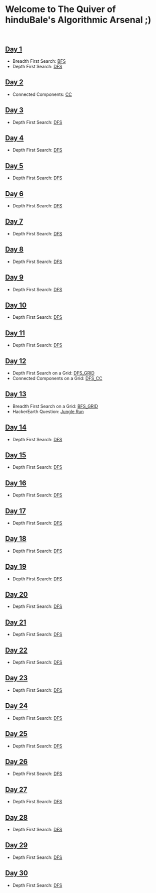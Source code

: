 # Welcome to The Quiver of hinduBale's Algorithmic Arsenal ;)<br/><br/>


## <ins>Day 1</ins>

  * Breadth First Search: [BFS](./Graphs/bfs.md)
  * Depth First Search: [DFS](./Graphs/dfs.md)
  
## <ins>Day 2</ins>

* Connected Components: [CC](./Graphs/cc.md)

## <ins>Day 3</ins>

* Depth First Search: [DFS](./Graphs/dfs.md)

## <ins>Day 4</ins>

* Depth First Search: [DFS](./Graphs/dfs.md)

## <ins>Day 5</ins>

* Depth First Search: [DFS](./Graphs/dfs.md)

## <ins>Day 6</ins>

* Depth First Search: [DFS](./Graphs/dfs.md)

## <ins>Day 7</ins>

* Depth First Search: [DFS](./Graphs/dfs.md)

## <ins>Day 8</ins>

* Depth First Search: [DFS](./Graphs/dfs.md)

## <ins>Day 9</ins>

* Depth First Search: [DFS](./Graphs/dfs.md)

## <ins>Day 10</ins>

* Depth First Search: [DFS](./Graphs/dfs.md)

## <ins>Day 11</ins>

* Depth First Search: [DFS](./Graphs/dfs.md)

## <ins>Day 12</ins>

* Depth First Search on a Grid: [DFS_GRID](./Graphs/grid_dfs.md)
* Connected Components on a Grid: [DFS_CC](./Graphs/grid_cc.md)

## <ins>Day 13</ins>

* Breadth First Search on a Grid: [BFS_GRID](./Graphs/bfs.md)
* HackerEarth Question: [Jungle Run](./Graphs/jungle_run.md)

## <ins>Day 14</ins>

* Depth First Search: [DFS](./Graphs/dfs.md)

## <ins>Day 15</ins>

* Depth First Search: [DFS](./Graphs/dfs.md)

## <ins>Day 16</ins>

* Depth First Search: [DFS](./Graphs/dfs.md)

## <ins>Day 17</ins>

* Depth First Search: [DFS](./Graphs/dfs.md)

## <ins>Day 18</ins>

* Depth First Search: [DFS](./Graphs/dfs.md)

## <ins>Day 19</ins>

* Depth First Search: [DFS](./Graphs/dfs.md)

## <ins>Day 20</ins>

* Depth First Search: [DFS](./Graphs/dfs.md)

## <ins>Day 21</ins>

* Depth First Search: [DFS](./Graphs/dfs.md)

## <ins>Day 22</ins>

* Depth First Search: [DFS](./Graphs/dfs.md)

## <ins>Day 23</ins>

* Depth First Search: [DFS](./Graphs/dfs.md)

## <ins>Day 24</ins>

* Depth First Search: [DFS](./Graphs/dfs.md)

## <ins>Day 25</ins>

* Depth First Search: [DFS](./Graphs/dfs.md)

## <ins>Day 26</ins>

* Depth First Search: [DFS](./Graphs/dfs.md)

## <ins>Day 27</ins>

* Depth First Search: [DFS](./Graphs/dfs.md)

## <ins>Day 28</ins>

* Depth First Search: [DFS](./Graphs/dfs.md)

## <ins>Day 29</ins>

* Depth First Search: [DFS](./Graphs/dfs.md)

## <ins>Day 30</ins>

* Depth First Search: [DFS](./Graphs/dfs.md)
